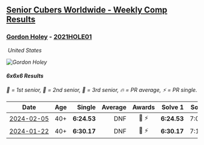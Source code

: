 <style>table {white-space: nowrap;}</style>
<link rel="stylesheet" type="text/css" href="/scw-comp/css/flags.css" />

## [Senior Cubers Worldwide - Weekly Comp Results](/scw-comp/results/)
### [Gordon Holey](README.md) - [2021HOLE01](https://www.worldcubeassociation.org/persons/2021HOLE01?event=666)

<i class="flag flag-US" />&nbsp;United States

![Gordon Holey](1642020105.jpg)

#### 6x6x6 Results

<span style="white-space: nowrap;">🥇 = 1st senior</span>, <span style="white-space: nowrap;">🥈 = 2nd senior</span>, <span style="white-space: nowrap;">🥉 = 3rd senior</span>, <span style="white-space: nowrap;">🔥 = PR average</span>, <span style="white-space: nowrap;">⚡ = PR single</span>.

| Date | Age | Single | Average | Awards | Solve 1 | Solve 2 | Solve 3 | Video |
| :--: | :--: | --: | --: | :--: | --: | --: | --: | :-- |
| [2024-02-05](../../results/2024-02-05/666.md) | 40+ | **6:24.53** | DNF | 🥈 ⚡ | **6:24.53** | 7:09.79 | DNS | [Desktop](https://www.facebook.com/766997877/videos/676886614657174) / [Mobile](https://m.facebook.com/766997877/videos/676886614657174) |
| [2024-01-22](../../results/2024-01-22/666.md) | 40+ | **6:30.17** | DNF | 🥈 ⚡ | **6:30.17** | 7:11.48 | DNS | [Desktop](https://www.facebook.com/766997877/videos/409583814976419) / [Mobile](https://m.facebook.com/766997877/videos/409583814976419) |


<!-- Global site tag (gtag.js) - Google Analytics -->
<script async src="https://www.googletagmanager.com/gtag/js?id=UA-86348435-3"></script>
<script>window.dataLayer = window.dataLayer || []; function gtag() {dataLayer.push(arguments);} gtag('js', new Date()); gtag('config', 'UA-86348435-3');</script>
